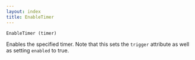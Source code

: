 ```yaml
---
layout: index
title: EnableTimer
---
```


    EnableTimer (timer)

Enables the specified timer. Note that this sets the `trigger` attribute as well as setting `enabled` to true.
